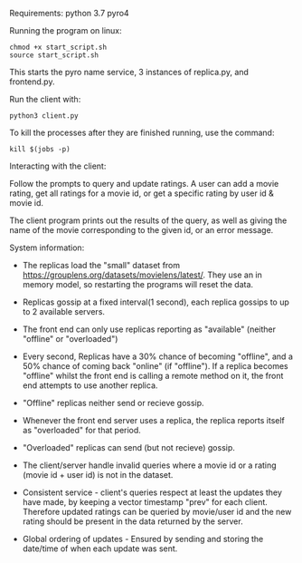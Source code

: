 Requirements:
python 3.7
pyro4

Running the program on linux:

    chmod +x start_script.sh
    source start_script.sh

This starts the pyro name service, 3 instances of replica.py, and frontend.py.


Run the client with:

    python3 client.py

To kill the processes after they are finished running, use the command:

    kill $(jobs -p)

Interacting with the client:

Follow the prompts to query and update ratings. A user can add a movie rating,
get all ratings for a movie id, or get a specific rating by user id & movie id.

The client program prints out the results of the query, as well as giving
the name of the movie corresponding to the given id, or an error message.


System information:
- The replicas load the "small" dataset from https://grouplens.org/datasets/movielens/latest/. They use
an in memory model, so restarting the programs will reset the data.

- Replicas gossip at a fixed interval(1 second), each replica gossips to up to 2 available servers.

- The front end can only use replicas reporting as "available" (neither "offline" or "overloaded")

- Every second, Replicas have a 30% chance of becoming "offline", and a 50% chance of coming back "online" (if "offline"). If a replica becomes "offline" whilst the front end is calling a remote method on it, the front end attempts to use another replica.

- "Offline" replicas neither send or recieve gossip.

- Whenever the front end server uses a replica, the replica reports itself as "overloaded" for that period.

- "Overloaded" replicas can send (but not recieve) gossip.

- The client/server handle invalid queries where a movie id or a rating (movie id + user id) is not in the dataset.

- Consistent service - client's queries respect at least the updates they have made,
 by keeping a vector timestamp "prev" for each client. Therefore updated ratings can be queried by movie/user id
 and the new rating should be present in the data returned by the server.

 - Global ordering of updates - Ensured by sending and storing the date/time of when each update was sent.

